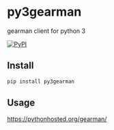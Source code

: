 # py3gearman
gearman client for python 3

[![PyPI](https://img.shields.io/pypi/v/py3gearman.svg)](https://pypi.python.org/pypi/py3gearman)

## Install
```bash
pip install py3gearman
```

## Usage
https://pythonhosted.org/gearman/
